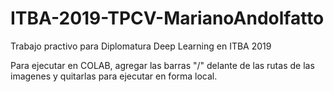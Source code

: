 # ITBA-2019-TPCV-MarianoAndolfatto
Trabajo practivo para Diplomatura Deep Learning en ITBA 2019 

Para ejecutar en COLAB, agregar las barras "/" delante de las rutas de las imagenes y quitarlas para ejecutar en forma local.
